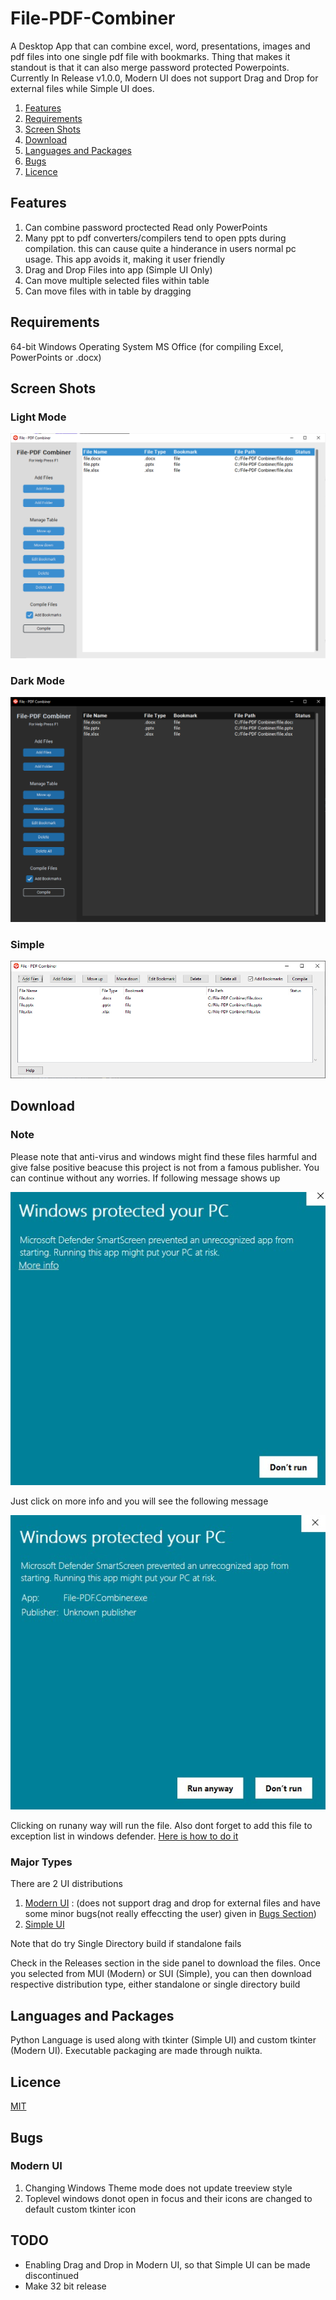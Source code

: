 # File-PDF-Combiner
A Desktop App that can combine excel, word, presentations, images and pdf files into one single pdf file with bookmarks. Thing that makes it standout is that it can also merge password protected Powerpoints. Currently In Release v1.0.0, Modern UI does not support Drag and Drop for external files while Simple UI does.
1. [Features](#features)
2. [Requirements](#requirements)
2. [Screen Shots](#screen-shots)
3. [Download](#download)
4. [Languages and Packages](#languages-and-packages) 
5. [Bugs](#bugs)
6. [Licence](#licence) 

## Features
1. Can combine password proctected Read only PowerPoints
2. Many ppt to pdf converters/compilers tend to open ppts during compilation. this can cause quite a hinderance in users normal pc usage. This app avoids it, making it user friendly 
3. Drag and Drop Files into app (Simple UI Only)
4. Can move multiple selected files within table
5. Can move files with in table by dragging

## Requirements
64-bit Windows Operating System
MS Office (for compiling Excel, PowerPoints or .docx)

## Screen Shots
### Light Mode
![Light Mode ScreenShot](https://github.com/OM3R-Nazir/File-PDF-Combiner/blob/main/screenshots/light.png?raw=true)
### Dark Mode
![Dark Mode ScreenShot](https://github.com/OM3R-Nazir/File-PDF-Combiner/blob/main/screenshots/dark.png?raw=true)
### Simple
![Simple UI ScreenShot](https://github.com/OM3R-Nazir/File-PDF-Combiner/blob/main/screenshots/simple.png?raw=true)

## Download
### Note
Please note that anti-virus and windows might find these files harmful and give false positive beacuse this project is not from a famous publisher. You can continue without any worries.
If following message shows up

![Windows protected your pc](https://github.com/OM3R-Nazir/File-PDF-Combiner/blob/main/screenshots/winprot1.jpeg)

Just click on more info and you will see the following message

![Windows protected your pc](https://github.com/OM3R-Nazir/File-PDF-Combiner/blob/main/screenshots/winprot2.jpeg)

Clicking on runany way will run the file.
Also dont forget to add this file to exception list in windows defender. [Here is how to do it](https://support.microsoft.com/en-us/windows/add-an-exclusion-to-windows-security-811816c0-4dfd-af4a-47e4-c301afe13b26#:~:text=Go%20to%20Start%20%3E%20Settings%20%3E%20Update,%2C%20file%20types%2C%20or%20process.)

### Major Types
There are 2 UI distributions
1. [Modern UI](https://github.com/OM3R-Nazir/File-PDF-Combiner/releases/download/v0.1.0-mui/File-PDF.Combiner.exe) : (does not support drag and drop for external files and have some minor bugs(not really effeccting the user) given in [Bugs Section](#bugs))
2. [Simple UI](https://github.com/OM3R-Nazir/File-PDF-Combiner/releases/download/v0.1.0-sui/File-PDF.Combiner.exe)


Note that do try Single Directory build if standalone fails

Check in the Releases section in the side panel to download the files. Once you selected from MUI (Modern) or SUI (Simple), you can then download respective distribution type, either standalone or single directory build

## Languages and Packages
Python Language is used along with tkinter (Simple UI) and custom tkinter (Modern UI). Executable packaging are made through nuikta.

## Licence
[MIT](https://choosealicense.com/licenses/mit/)

## Bugs
### Modern UI
1. Changing Windows Theme mode does not update treeview style
2. Toplevel windows donot open in focus and their icons are changed to default custom tkinter icon

## TODO
- Enabling Drag and Drop in Modern UI, so that Simple UI can be made discontinued
- Make 32 bit release
